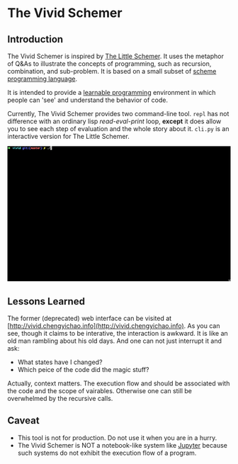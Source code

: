
# The Vivid Schemer

## Introduction


The Vivid Schemer is inspired by [The Little Schemer](http://www.amazon.com/The-Little-Schemer-4th-Edition/dp/0262560992).
It uses the metaphor of Q&As to illustrate the concepts of programming, such as recursion, combination, and
sub-problem. It is based on a small subset of [scheme programming language](https://en.wikipedia.org/wiki/Scheme_%28programming_language%29).


It is intended to provide a [learnable programming](http://worrydream.com/LearnableProgramming/)
 environment in which people can 'see' and understand the behavior of code.


Currently, The Vivid Schemer provides two command-line tool. `repl` has not difference with an ordinary lisp *read-eval-print* loop, **except** it does allow you to see each step of evaluation and the whole story about it. `cli.py` is an interactive version for The Little Schemer.


![](screenshot.gif)


## Lessons Learned

The former (deprecated) web interface can be visited at [http://vivid.chengyichao.info](http://vivid.chengyichao.info). As you can see, though it claims to be interative, the interaction is awkward. It is like an old man rambling about his old days. And one can not just interrupt it and ask:

* What states have I changed?
* Which peice of the code did the magic stuff?


Actually, context matters. The execution flow and should be associated with the code and the scope of vairables. Otherwise one can still be overwhelmed by the recursive calls.


## Caveat

* This tool is not for production. Do not use it when you are in a hurry.
* The Vivid Schemer is NOT a notebook-like system like [Jupyter](http://jupyter.org/) because such systems do not exhibit the execution flow of a program.
